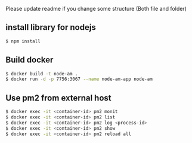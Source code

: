 Please update readme if you change some structure (Both file and folder)

## install library for nodejs
```sh
$ npm install
```
## Build docker
```sh
$ docker build -t node-am .
$ docker run -d -p 7756:3067 --name node-am-app node-am
```

## Use pm2 from external host
```sh
$ docker exec -it <container-id> pm2 monit
$ docker exec -it <container-id> pm2 list	
$ docker exec -it <container-id> pm2 log <process-id>
$ docker exec -it <container-id> pm2 show
$ docker exec -it <container-id> pm2 reload all	
```
